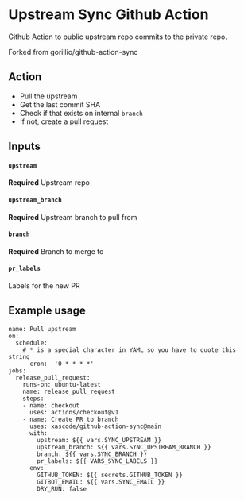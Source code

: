 # Upstream Sync Github Action

Github Action to public upstream repo commits to the private repo.

Forked from gorillio/github-action-sync

## Action

* Pull the upstream
* Get the last commit SHA
* Check if that exists on internal `branch`
* If not, create a pull request

## Inputs

#### `upstream`

**Required** Upstream repo  

#### `upstream_branch`

**Required** Upstream branch to pull from  

#### `branch`

**Required** Branch to merge to  

#### `pr_labels`

Labels for the new PR

## Example usage

```
name: Pull upstream
on:
  schedule:
    # * is a special character in YAML so you have to quote this string
    - cron:  '0 * * * *'
jobs:
  release_pull_request:
    runs-on: ubuntu-latest
    name: release_pull_request
    steps:
    - name: checkout
      uses: actions/checkout@v1
    - name: Create PR to branch
      uses: xascode/github-action-sync@main
      with:
        upstream: ${{ vars.SYNC_UPSTREAM }}
        upstream_branch: ${{ vars.SYNC_UPSTREAM_BRANCH }}
        branch: ${{ vars.SYNC_BRANCH }}
        pr_labels: ${{ VARS_SYNC_LABELS }}
      env:
        GITHUB_TOKEN: ${{ secrets.GITHUB_TOKEN }}
        GITBOT_EMAIL: ${{ vars.SYNC_EMAIL }}
        DRY_RUN: false
```
